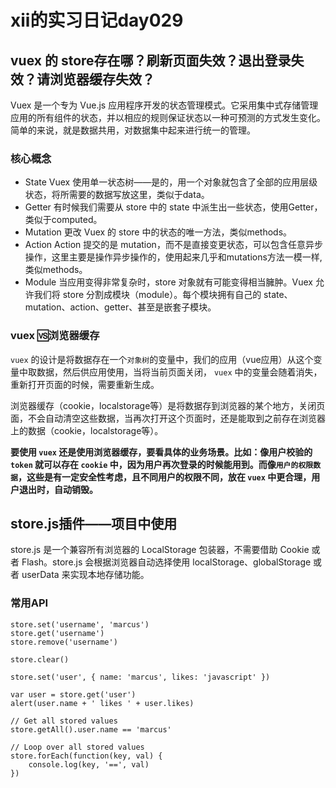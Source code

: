 # xii的实习日记day029

## vuex 的 store存在哪？刷新页面失效？退出登录失效？请浏览器缓存失效？

Vuex 是一个专为 Vue.js 应用程序开发的状态管理模式。它采用集中式存储管理应用的所有组件的状态，并以相应的规则保证状态以一种可预测的方式发生变化。简单的来说，就是数据共用，对数据集中起来进行统一的管理。

### 核心概念

- State Vuex 使用单一状态树——是的，用一个对象就包含了全部的应用层级状态，将所需要的数据写放这里，类似于data。
- Getter 有时候我们需要从 store 中的 state 中派生出一些状态，使用Getter，类似于computed。
- Mutation 更改 Vuex 的 store 中的状态的唯一方法，类似methods。
- Action Action 提交的是 mutation，而不是直接变更状态，可以包含任意异步操作，这里主要是操作异步操作的，使用起来几乎和mutations方法一模一样,类似methods。
- Module 当应用变得非常复杂时，store 对象就有可能变得相当臃肿。Vuex 允许我们将 store 分割成模块（module）。每个模块拥有自己的 state、mutation、action、getter、甚至是嵌套子模块。

### vuex 🆚浏览器缓存

`vuex` 的设计是将数据存在一个`对象树`的变量中，我们的应用（vue应用）从这个变量中取数据，然后供应用使用，当将当前页面关闭， `vuex` 中的变量会随着消失，重新打开页面的时候，需要重新生成。

浏览器缓存（cookie，localstorage等）是将数据存到浏览器的某个地方，关闭页面，不会自动清空这些数据，当再次打开这个页面时，还是能取到之前存在浏览器上的数据（cookie，localstorage等）。

**要使用 `vuex` 还是使用浏览器缓存，要看具体的业务场景。比如：像用户校验的 `token` 就可以存在 `cookie` 中，因为用户再次登录的时候能用到。而像`用户的权限数据`，这些是有一定安全性考虑，且不同用户的权限不同，放在 `vuex` 中更合理，用户退出时，自动销毁。**

## store.js插件——项目中使用

store.js 是一个兼容所有浏览器的 LocalStorage 包装器，不需要借助 Cookie 或者 Flash。store.js 会根据浏览器自动选择使用 localStorage、globalStorage 或者 userData 来实现本地存储功能。

### 常用API

```
store.set('username', 'marcus')
store.get('username')
store.remove('username')
 
store.clear()
 
store.set('user', { name: 'marcus', likes: 'javascript' })
 
var user = store.get('user')
alert(user.name + ' likes ' + user.likes)
 
// Get all stored values
store.getAll().user.name == 'marcus'
 
// Loop over all stored values
store.forEach(function(key, val) {
    console.log(key, '==', val)
})
```

